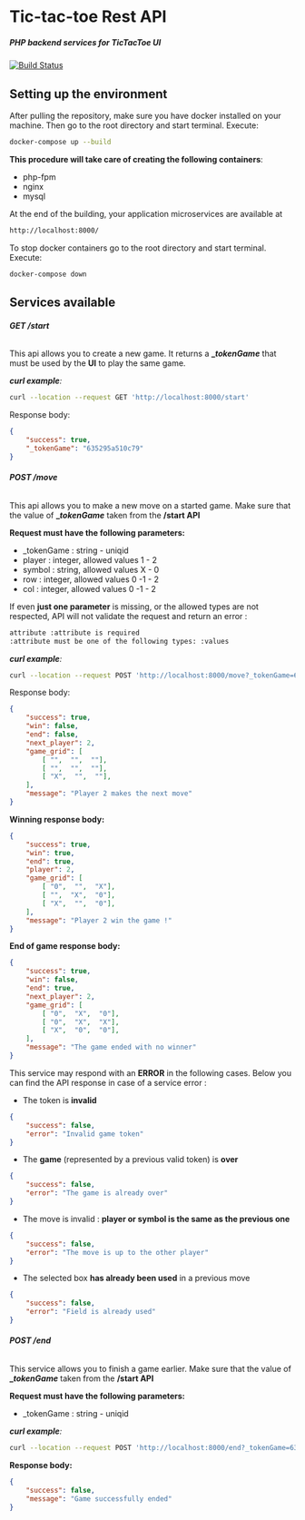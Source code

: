 # Tic-tac-toe Rest API
##### PHP backend services for TicTacToe UI

[![Build Status](https://travis-ci.org/joemccann/dillinger.svg?branch=master)](https://travis-ci.org/joemccann/dillinger)

## Setting up the environment
After pulling the repository, make sure you have docker installed on your machine.
Then go to the root directory and start terminal.
Execute:
```bash
docker-compose up --build
```
**This procedure will take care of creating the following containers**:
- php-fpm
- nginx
- mysql

At the end of the building, your application microservices are available at 
```bash
http://localhost:8000/
```
To stop docker containers  go to the root directory and start terminal.
Execute:
```bash
docker-compose down
```

## Services available
###### **GET /start**
This api allows you to create a new game. It returns a **__tokenGame_**  that must be used by the **UI** to play the same game.  

_**curl example**:_
```bash
curl --location --request GET 'http://localhost:8000/start'
```
Response body:
```json
{
    "success": true,
    "_tokenGame": "635295a510c79"
}
```


###### **POST /move**
This api allows you to make a new move on a started game. Make sure that the value of **__tokenGame_** taken from the **/start API**

**Request must have the following parameters:**
- _tokenGame : string - uniqid
- player : integer, allowed values 1 - 2
- symbol : string, allowed values X - 0
- row : integer, allowed values 0 -1 - 2
- col : integer, allowed values 0 -1 - 2

If even **just one parameter** is missing, or the allowed types are not respected, API will not validate the request and return an error :
```bash
attribute :attribute is required
:attribute must be one of the following types: :values
```

_**curl example**:_
```bash
curl --location --request POST 'http://localhost:8000/move?_tokenGame=635295a510c79&player=1&symbol=X&row=2&col=0'
```
Response body:
```json
{
    "success": true,
    "win": false,
    "end": false,
    "next_player": 2,
    "game_grid": [
        [ "",  "",  ""],
        [ "",  "",  ""],
		[ "X",  "",  ""],
    ],
    "message": "Player 2 makes the next move"
}
```
**Winning response body:**
```json
{
    "success": true,
    "win": true,
    "end": true,
    "player": 2,
    "game_grid": [
        [ "0",  "",  "X"],
        [ "",  "X",  "0"],
		[ "X",  "",  "0"],
    ],
    "message": "Player 2 win the game !"
}
```
**End of game response body:**
```json
{
    "success": true,
    "win": false,
    "end": true,
    "next_player": 2,
    "game_grid": [
        [ "0",  "X",  "0"],
        [ "0",  "X",  "X"],
		[ "X",  "0",  "0"],
    ],
    "message": "The game ended with no winner"
}
```

This service may respond with an **ERROR** in the following cases. 
Below you can find the API response in case of a service error :

- The token is **invalid**
```json
{
    "success": false,
    "error": "Invalid game token"
}
```
- The **game** (represented by a previous valid token) is **over**
```json
{
    "success": false,
    "error": "The game is already over"
}
```
- The move is invalid : **player or symbol is the same as the previous one**
```json
{
    "success": false,
    "error": "The move is up to the other player"
}
```
- The selected box **has already been used** in a previous move
```json
{
    "success": false,
    "error": "Field is already used"
}
```
###### **POST /end**
This service allows you to finish a game earlier.  Make sure that the value of **__tokenGame_** taken from the **/start API**

**Request must have the following parameters:**
- _tokenGame : string - uniqid

_**curl example**:_
```bash
curl --location --request POST 'http://localhost:8000/end?_tokenGame=635295a510c79'
```

**Response body:**
```json
{
    "success": false,
    "message": "Game successfully ended"
}
```
